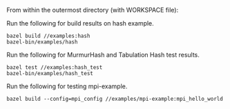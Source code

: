 From within the outermost directory (with WORKSPACE file):

Run the following for build results on hash example.
```
bazel build //examples:hash
bazel-bin/examples/hash
```

Run the following for MurmurHash and Tabulation Hash test results.
```
bazel test //examples:hash_test
bazel-bin/examples/hash_test
```

Run the following for testing mpi-example.
```
bazel build --config=mpi_config //examples/mpi-example:mpi_hello_world